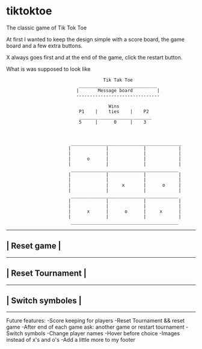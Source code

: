 # tiktoktoe
The classic game of Tik Tok Toe

At first I wanted to keep the design simple with a score board, the game board and a few extra buttons. 

X always goes first and at the end of the game, click the restart button. 

What is was supposed to look like 



                                        Tik Tak Toe 
                               _____________________________
                              |       Message board         |
                              -------------------------------
                              
                                          Wins 
                               P1    |    ties    |    P2
                               ___________________________
                               5     |      0     |    3
                               
                               
                               
                            _________________________________________
                           |             |             |            |
                           |             |             |            |
                           |      o      |             |            |
                           |             |             |            |
                            ________________________________________
                           |             |             |            |
                           |             |             |            |
                           |             |     x       |      o     |
                           |             |             |            |
                            ________________________________________
                           |             |             |            |
                           |             |             |            |
                           |      x      |      o      |     x      |
                           |             |             |            |
                            ________________________________________





 ______________________
|     Reset game       |
 ----------------------
 ______________________
|  Reset Tournament    |
 ----------------------
  ______________________
|   Switch symboles    |
 ----------------------

____________________________________________________________________________________________________


Future features: 
-Score keeping for players 
-Reset Tournament && reset game 
-After end of each game ask: another game or restart tournament 
-Switch symbols 
-Change player names 
-Hover before choice 
-Images instead of x's and o's 
-Add a little more to my footer 
